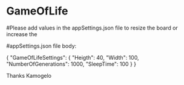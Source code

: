 # GameOfLife

#Please add values in the appSettings.json file to resize the board or increase the 

#appSettings.json file body:

{
  "GameOfLifeSettings": {
    "Heigth": 40,
    "Width": 100,
    "NumberOfGenerations": 1000,
    "SleepTime": 100
  }
}

Thanks
Kamogelo
